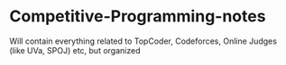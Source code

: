 # Competitive-Programming-notes
Will contain everything related to TopCoder, Codeforces, Online Judges (like UVa, SPOJ) etc, but organized

